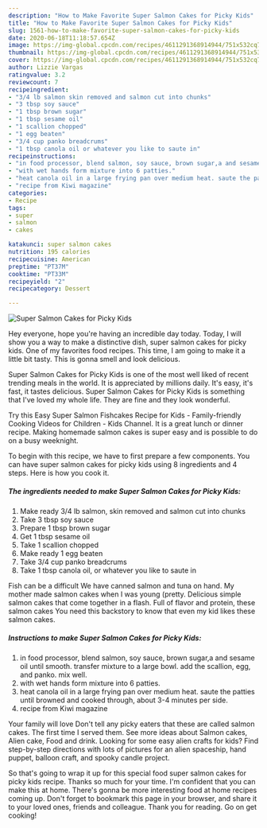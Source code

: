 ```yaml
---
description: "How to Make Favorite Super Salmon Cakes for Picky Kids"
title: "How to Make Favorite Super Salmon Cakes for Picky Kids"
slug: 1561-how-to-make-favorite-super-salmon-cakes-for-picky-kids
date: 2020-06-18T11:18:57.654Z
image: https://img-global.cpcdn.com/recipes/4611291368914944/751x532cq70/super-salmon-cakes-for-picky-kids-recipe-main-photo.jpg
thumbnail: https://img-global.cpcdn.com/recipes/4611291368914944/751x532cq70/super-salmon-cakes-for-picky-kids-recipe-main-photo.jpg
cover: https://img-global.cpcdn.com/recipes/4611291368914944/751x532cq70/super-salmon-cakes-for-picky-kids-recipe-main-photo.jpg
author: Lizzie Vargas
ratingvalue: 3.2
reviewcount: 7
recipeingredient:
- "3/4 lb salmon skin removed and salmon cut into chunks"
- "3 tbsp soy sauce"
- "1 tbsp brown sugar"
- "1 tbsp sesame oil"
- "1 scallion chopped"
- "1 egg beaten"
- "3/4 cup panko breadcrums"
- "1 tbsp canola oil or whatever you like to saute in"
recipeinstructions:
- "in food processor, blend salmon, soy sauce, brown sugar,a and sesame oil until smooth. transfer mixture to a large bowl. add the scallion, egg, and panko. mix well."
- "with wet hands form mixture into 6 patties."
- "heat canola oil in a large frying pan over medium heat. saute the patties until browned and cooked through, about 3-4 minutes per side."
- "recipe from Kiwi magazine"
categories:
- Recipe
tags:
- super
- salmon
- cakes

katakunci: super salmon cakes 
nutrition: 195 calories
recipecuisine: American
preptime: "PT37M"
cooktime: "PT33M"
recipeyield: "2"
recipecategory: Dessert

---
```



![Super Salmon Cakes for Picky Kids](https://img-global.cpcdn.com/recipes/4611291368914944/751x532cq70/super-salmon-cakes-for-picky-kids-recipe-main-photo.jpg)

Hey everyone, hope you're having an incredible day today. Today, I will show you a way to make a distinctive dish, super salmon cakes for picky kids. One of my favorites food recipes. This time, I am going to make it a little bit tasty. This is gonna smell and look delicious.

Super Salmon Cakes for Picky Kids is one of the most well liked of recent trending meals in the world. It is appreciated by millions daily. It's easy, it's fast, it tastes delicious. Super Salmon Cakes for Picky Kids is something that I've loved my whole life. They are fine and they look wonderful.

Try this Easy Super Salmon Fishcakes Recipe for Kids - Family-friendly Cooking Videos for Children - Kids Channel. It is a great lunch or dinner recipe. Making homemade salmon cakes is super easy and is possible to do on a busy weeknight.


To begin with this recipe, we have to first prepare a few components. You can have super salmon cakes for picky kids using 8 ingredients and 4 steps. Here is how you cook it.

<!--inarticleads1-->

##### The ingredients needed to make Super Salmon Cakes for Picky Kids:

1. Make ready 3/4 lb salmon, skin removed and salmon cut into chunks
1. Take 3 tbsp soy sauce
1. Prepare 1 tbsp brown sugar
1. Get 1 tbsp sesame oil
1. Take 1 scallion chopped
1. Make ready 1 egg beaten
1. Take 3/4 cup panko breadcrums
1. Take 1 tbsp canola oil, or whatever you like to saute in


Fish can be a difficult We have canned salmon and tuna on hand. My mother made salmon cakes when I was young (pretty. Delicious simple salmon cakes that come together in a flash. Full of flavor and protein, these salmon cakes You need this backstory to know that even my kid likes these salmon cakes. 

<!--inarticleads2-->

##### Instructions to make Super Salmon Cakes for Picky Kids:

1. in food processor, blend salmon, soy sauce, brown sugar,a and sesame oil until smooth. transfer mixture to a large bowl. add the scallion, egg, and panko. mix well.
1. with wet hands form mixture into 6 patties.
1. heat canola oil in a large frying pan over medium heat. saute the patties until browned and cooked through, about 3-4 minutes per side.
1. recipe from Kiwi magazine


Your family will love Don&#39;t tell any picky eaters that these are called salmon cakes. The first time I served them. See more ideas about Salmon cakes, Alien cake, Food and drink. Looking for some easy alien crafts for kids? Find step-by-step directions with lots of pictures for an alien spaceship, hand puppet, balloon craft, and spooky candle project. 

So that's going to wrap it up for this special food super salmon cakes for picky kids recipe. Thanks so much for your time. I'm confident that you can make this at home. There's gonna be more interesting food at home recipes coming up. Don't forget to bookmark this page in your browser, and share it to your loved ones, friends and colleague. Thank you for reading. Go on get cooking!
